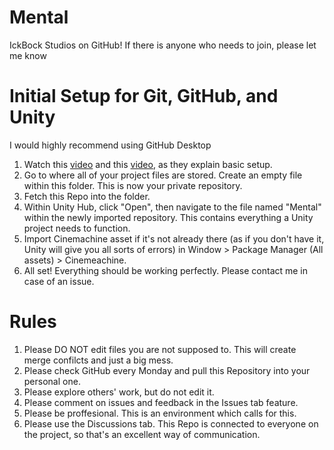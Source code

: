 # Mental
IckBock Studios on GitHub! If there is anyone who needs to join, please let me know
##
##
# Initial Setup for Git, GitHub, and Unity
I would highly recommend using GitHub Desktop
1. Watch this [video](https://www.youtube.com/watch?v=tRZGeaHPoaw) and this [video](https://www.youtube.com/watch?v=qpXxcvS-g3g), as they explain basic setup.
2. Go to where all of your project files are stored. Create an empty file within this folder. This is now your private repository. 
3. Fetch this Repo into the folder.
4. Within Unity Hub, click "Open", then navigate to the file named "Mental" within the newly imported repository. This contains everything a Unity project needs to function.
5. Import Cinemachine asset if it's not already there (as if you don't have it, Unity will give you all sorts of errors) in  Window > Package Manager (All assets) > Cinemeachine.
6.  All set! Everything should be working perfectly. Please contact me in case of an issue.

##
##
# Rules
1. Please DO NOT edit files you are not supposed to. This will create merge confilcts and just a big mess.
2. Please check GitHub every Monday and pull this Repository into your personal one.
3. Please explore others' work, but do not edit it.
4. Please comment on issues and feedback in the Issues tab feature.
5. Please be proffesional. This is an environment which calls for this.
6. Please use the Discussions tab. This Repo is connected to everyone on the project, so that's an excellent way of communication.
